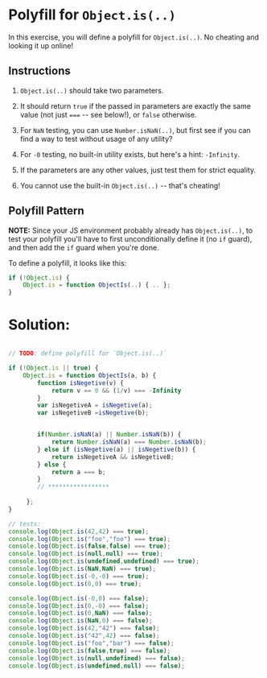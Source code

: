 # Polyfill for `Object.is(..)`

In this exercise, you will define a polyfill for `Object.is(..)`. No cheating and looking it up online!

## Instructions

1. `Object.is(..)` should take two parameters.

2. It should return `true` if the passed in parameters are exactly the same value (not just `===` -- see below!), or `false` otherwise.

3. For `NaN` testing, you can use `Number.isNaN(..)`, but first see if you can find a way to test without usage of any utility?

4. For `-0` testing, no built-in utility exists, but here's a hint: `-Infinity`.

5. If the parameters are any other values, just test them for strict equality.

6. You cannot use the built-in `Object.is(..)` -- that's cheating!

## Polyfill Pattern

**NOTE:** Since your JS environment probably already has `Object.is(..)`, to test your polyfill you'll have to first unconditionally define it (no `if` guard), and then add the `if` guard when you're done.

To define a polyfill, it looks like this:

```js
if (!Object.is) {
	Object.is = function ObjectIs(..) { .. };
}
```

# Solution:

```JavaScript

// TODO: define polyfill for `Object.is(..)`

if (!Object.is || true) {
	Object.is = function ObjectIs(a, b) { 
        function isNegetive(v) {
            return v == 0 && (1/v) === -Infinity
        } 
        var isNegetiveA = isNegetive(a);
        var isNegetiveB =isNegetive(b);


        if(Number.isNaN(a) || Number.isNaN(b)) {
            return Number.isNaN(a) === Number.isNaN(b);
        } else if (isNegetive(a) || isNegetive(b)) {
            return isNegetiveA && isNegetiveB;
        } else {
            return a === b;
        }
        // *****************
       
     };
}

// tests:
console.log(Object.is(42,42) === true);
console.log(Object.is("foo","foo") === true);
console.log(Object.is(false,false) === true);
console.log(Object.is(null,null) === true);
console.log(Object.is(undefined,undefined) === true);
console.log(Object.is(NaN,NaN) === true);
console.log(Object.is(-0,-0) === true);
console.log(Object.is(0,0) === true);

console.log(Object.is(-0,0) === false);
console.log(Object.is(0,-0) === false);
console.log(Object.is(0,NaN) === false);
console.log(Object.is(NaN,0) === false);
console.log(Object.is(42,"42") === false);
console.log(Object.is("42",42) === false);
console.log(Object.is("foo","bar") === false);
console.log(Object.is(false,true) === false);
console.log(Object.is(null,undefined) === false);
console.log(Object.is(undefined,null) === false);

```